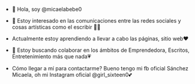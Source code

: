 - 👋 Hola, soy @micaelabebe0

- 👀 Estoy interesado en las comunicaciones entre las redes sociales y cosas artísticas como el escribir ✍🏻 

- Actualmente estoy aprendiendo a llevar a cabo las páginas, sitio web❤️

- 💞️ Estoy buscando colaborar en los ámbitos de Emprendedora, Escritos, Entretenimiento más que nada💗

- Cómo llegar a mí para contactarme? Bueno tengo mi fb oficial Sánchez Micaela, oh mi Instagram oficial @girl_sixteen0💕

<!---
micaelabebe0/micaelabebe0 is a ✨ special ✨ repository because its `README.md` (this file) appears on your GitHub profile.
You can click the Preview link to take a look at your changes.
--->

